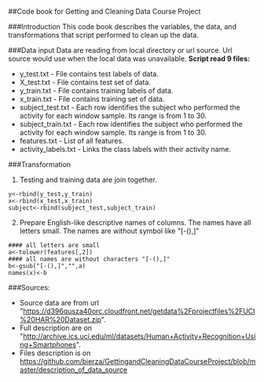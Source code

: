 ##Code book for Getting and Cleaning Data Course Project

###Introduction
This code book describes the variables, the data, and transformations that script performed to clean up the data.

###Data input
Data are reading from local directory or url source. Url source would use when the local data was unavailable.
**Script read 9 files:**
- y_test.txt - File contains test labels of data. 
- X_test.txt - File contains test set of data.
- y_train.txt - File contains training labels of data. 
- x_train.txt - File contains training set of data.
- subject_test.txt - Each row identifies the subject who performed the activity for each window sample. Its range is from 1 to 30. 
- subject_train.txt - Each row identifies the subject who performed the activity for each window sample. Its range is from 1 to 30. 
- features.txt - List of all features.
- activity_labels.txt - Links the class labels with their activity name.

###Transformation
1. Testing and training data are join together.
<pre><code>y<-rbind(y_test,y_train)
x<-rbind(x_test,x_train)
subject<-rbind(subject_test,subject_train)</code></pre>
2. Prepare English-like descriptive names of columns. The names have all letters small. The names are without symbol like "[-(),]"
<pre><code>#### all letters are small 
a<-tolower(features[,2])
#### all names are without characters "[-(),]" 
b<-gsub("[-(),]","",a)
names(x)<-b</code></pre>






###Sources:
- Source data are from url "https://d396qusza40orc.cloudfront.net/getdata%2Fprojectfiles%2FUCI%20HAR%20Dataset.zip".
- Full description are on "http://archive.ics.uci.edu/ml/datasets/Human+Activity+Recognition+Using+Smartphones".
- Files description is on https://github.com/bierza/GettingandCleaningDataCourseProject/blob/master/description_of_data_source
